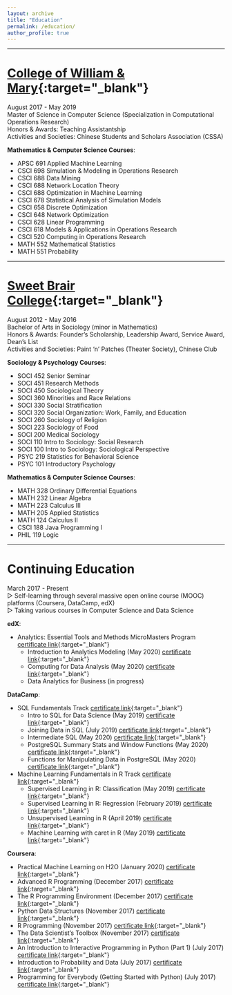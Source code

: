 ```yaml
---
layout: archive
title: "Education"
permalink: /education/
author_profile: true
---
```


---

[College of William & Mary](http://www.wm.edu){:target="_blank"}
======
August 2017 - May 2019  
Master of Science in Computer Science (Specialization in Computational Operations Research)  
Honors & Awards: Teaching Assistantship  
Activities and Societies: Chinese Students and Scholars Association (CSSA)

**Mathematics & Computer Science Courses**: 
- APSC 691 Applied Machine Learning
- CSCI 698 Simulation & Modeling in Operations Research
- CSCI 688 Data Mining
- CSCI 688 Network Location Theory
- CSCI 688 Optimization in Machine Learning 
- CSCI 678 Statistical Analysis of Simulation Models
- CSCI 658 Discrete Optimization 
- CSCI 648 Network Optimization 
- CSCI 628 Linear Programming 
- CSCI 618 Models & Applications in Operations Research 
- CSCI 520 Computing in Operations Research 
- MATH 552 Mathematical Statistics 
- MATH 551 Probability

---

[Sweet Brair College](http://www.sbc.edu){:target="_blank"}
======
August 2012 - May 2016  
Bachelor of Arts in Sociology (minor in Mathematics)   
Honors & Awards: Founder’s Scholarship, Leadership Award, Service Award, Dean’s List  
Activities and Societies: Paint ‘n’ Patches (Theater Society), Chinese Club  


**Sociology & Psychology Courses**: 
- SOCI 452 Senior Seminar 
- SOCI 451 Research Methods 
- SOCI 450 Sociological Theory 
- SOCI 360 Minorities and Race Relations 
- SOCI 330 Social Stratification 
- SOCI 320 Social Organization: Work, Family, and Education 
- SOCI 260 Sociology of Religion 
- SOCI 223 Sociology of Food 
- SOCI 200 Medical Sociology 
- SOCI 110 Intro to Sociology: Social Research 
- SOCI 100 Intro to Sociology: Sociological Perspective 
- PSYC 219 Statistics for Behavioral Science 
- PSYC 101 Introductory Psychology 

**Mathematics & Computer Science Courses**: 
- MATH 328 Ordinary Differential Equations 
- MATH 232 Linear Algebra 
- MATH 223 Calculus III 
- MATH 205 Applied Statistics 
- MATH 124 Calculus II 
- CSCI 188 Java Programming I 
- PHIL 119 Logic 

---

Continuing Education
======
March 2017 - Present  
▷ Self-learning through several massive open online course (MOOC) platforms (Coursera, DataCamp, edX)  
▷ Taking various courses in Computer Science and Data Science 
  
**edX**: 
- Analytics: Essential Tools and Methods MicroMasters Program [certificate link](https://credentials.edx.org/records/programs/a2a6a8f97b6149ce9d627e959b776fb7/){:target="_blank"}
	- Introduction to Analytics Modeling (May 2020) [certificate link](https://courses.edx.org/certificates/661237124e804e77b925ae37c9107545){:target="_blank"}
	- Computing for Data Analysis (May 2020) [certificate link](https://courses.edx.org/certificates/4a77a230326c4c61949ed7b473a303e4){:target="_blank"} 
	- Data Analytics for Business (in progress)

**DataCamp**: 
- SQL Fundamentals Track [certificate link](https://www.datacamp.com/statement-of-accomplishment/track/1a5e852a6df7f4a6018a67a89444d2e0c8ceffcf){:target="_blank"}
	- Intro to SQL for Data Science (May 2019) [certificate link](https://www.datacamp.com/statement-of-accomplishment/course/8673be852faf03b428370ffca806c13996851845){:target="_blank"}
	- Joining Data in SQL (July 2019) [certificate link](https://www.datacamp.com/statement-of-accomplishment/course/966173f17c4fe9b21d282604bdceafdc769ab751){:target="_blank"}
	- Intermediate SQL (May 2020) [certificate link](https://www.datacamp.com/statement-of-accomplishment/course/5fb8883caf1dfb32f68d4e4c03c775dc3e54078f){:target="_blank"}
	- PostgreSQL Summary Stats and Window Functions (May 2020) [certificate link](https://www.datacamp.com/statement-of-accomplishment/course/0de6a8326734fea9200533ea543210bdaed744da){:target="_blank"}	
	- Functions for Manipulating Data in PostgreSQL (May 2020) [certificate link](https://www.datacamp.com/statement-of-accomplishment/course/41784344032c0662cc3b79ef13d5fd9c0638a959){:target="_blank"}
- Machine Learning Fundamentals in R Track [certificate link](https://www.datacamp.com/statement-of-accomplishment/track/72ae99b3e79c7d8d79c25307ac21bbb324e8e1ca){:target="_blank"}    
	- Supervised Learning in R: Classification (May 2019) [certificate link](https://www.datacamp.com/statement-of-accomplishment/course/5b95e111fb1b18a532faadd50b806d56f4f00a0b){:target="_blank"}  			  
	- Supervised Learning in R: Regression (February 2019) [certificate link](https://www.datacamp.com/statement-of-accomplishment/course/00d01cc39bd7ecc082630fce3e01dc8a03041183){:target="_blank"}  
	- Unsupervised Learning in R (April 2019) [certificate link](https://www.datacamp.com/statement-of-accomplishment/course/0dfe230739e5d0819d0a977af24e3ae7633a22e5){:target="_blank"}   
	- Machine Learning with caret in R (May 2019) [certificate link](https://www.datacamp.com/statement-of-accomplishment/course/8c97969a8ca58476961fb264267e951c788ba90f){:target="_blank"}
	
**Coursera**: 
- Practical Machine Learning on H2O (January 2020) [certificate link](https://www.coursera.org/account/accomplishments/records/Y5VDKPEF8S2F){:target="_blank"}  
- Advanced R Programming (December 2017) [certificate link](https://www.coursera.org/account/accomplishments/records/KAJT6AQUVH5E){:target="_blank"} 
- The R Programming Environment (December 2017) [certificate link](https://www.coursera.org/account/accomplishments/records/J7AM92J6ELBF){:target="_blank"} 
- Python Data Structures (November 2017) [certificate link](https://www.coursera.org/account/accomplishments/records/BUDYB372LPUQ){:target="_blank"}
- R Programming (November 2017) [certificate link](https://www.coursera.org/account/accomplishments/records/77FEUCLHM7N3){:target="_blank"}  
- The Data Scientist’s Toolbox (November 2017) [certificate link](https://www.coursera.org/account/accomplishments/records/C5MS6WN3NPQ4){:target="_blank"} 
- An Introduction to Interactive Programming in Python (Part 1) (July 2017) [certificate link](https://www.coursera.org/account/accomplishments/records/ZGA34GNXE3SE){:target="_blank"}  
- Introduction to Probability and Data (July 2017) [certificate link](https://www.coursera.org/account/accomplishments/records/NSECHXS8GKE5){:target="_blank"}  
- Programming for Everybody (Getting Started with Python) (July 2017) [certificate link](https://www.coursera.org/account/accomplishments/records/6KZPLTC3CQUQ){:target="_blank"}  
